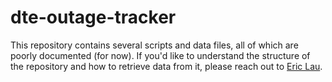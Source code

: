 # dte-outage-tracker

This repository contains several scripts and data files, all of which are poorly documented (for now). If you'd like to understand the structure of the repository and how to retrieve data from it, please reach out to [Eric Lau](https://erxclau.me).
